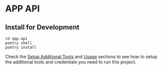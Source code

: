 # APP API

## Install for Development

```shell
cd app-api
poetry shell
poetry install
```

Check the [Setup Additional Tools](#tools) and [Usage](#usage) sections to see how to setup the additional tools and credentials you need to run this project.
